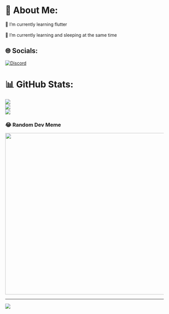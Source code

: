 # 💫 About Me:
🔭 I’m currently learning flutter<br> <br>🌱 I’m currently learning and sleeping at the same time<br>


## 🌐 Socials:
[![Discord](https://img.shields.io/badge/Discord-%237289DA.svg?logo=discord&logoColor=white)](https://discord.gg/dodomyg) 
# 📊 GitHub Stats:
![](https://github-readme-stats.vercel.app/api?username=dodomyg&theme=blue-green&hide_border=false&include_all_commits=true&count_private=true)<br/>
![](https://github-readme-streak-stats.herokuapp.com/?user=dodomyg&theme=blue-green&hide_border=false)<br/>
![](https://github-readme-stats.vercel.app/api/top-langs/?username=dodomyg&theme=blue-green&hide_border=false&include_all_commits=true&count_private=true&layout=compact)

### 😂 Random Dev Meme
<img src="https://rm.up.railway.app/" width="512px"/>

---
[![](https://visitcount.itsvg.in/api?id=dodomyg&icon=8&color=4)](https://visitcount.itsvg.in)

<!-- Proudly created with GPRM ( https://gprm.itsvg.in ) -->
